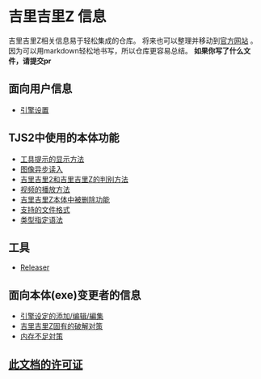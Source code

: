 # 吉里吉里Z 信息
吉里吉里Z相关信息易于轻松集成的仓库。 将来也可以整理并移动到[官方网站](http://krkrz.github.io/) 。
因为可以用markdown轻松地书写，所以仓库更容易总结。
**如果你写了什么文件，请提交pr**

## 面向用户信息
* [引擎设置](./user/engine_setting.md)

## TJS2中使用的本体功能
* [工具提示的显示方法](./TJS2/tooltip.md)
* [图像异步读入](./TJS2/asyncimageload.md)
* [吉里吉里2和吉里吉里Z的判别方法](./TJS2/check_2_z.md)
* [视频的播放方法](./TJS2/playmovie.md)
* [吉里吉里Z本体中被删除功能](./TJS2/deleted.md)
* [支持的文件格式](./TJS2/fileformat.md)
* [类型指定语法](./TJS2/type_specified.md)

## 工具
* [Releaser](./tools/releaser.md)

## 面向本体(exe)变更者的信息
* [引擎设定的添加/编辑/編集](./core/engine_setting.md)
* [吉里吉里Z固有的破解对策](./core/anti_cracking.md)
* [内存不足対策](./core/low_memory.md)


## [此文档的许可证](LICENSE.md)